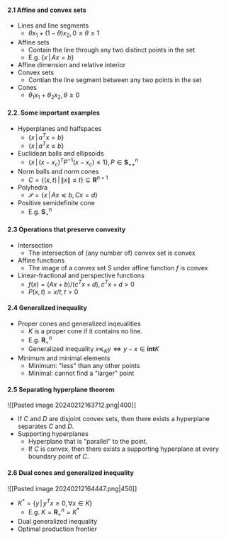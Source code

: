 #### 2.1 Affine and convex sets

* Lines and line segments
	* $\theta x_1 + (1-\theta)x_2, 0 \leq \theta \leq 1$
* Affine sets
	* Contain the line through any two distinct points in the set
	* E.g. $\{x\,|\, Ax=b\}$
* Affine dimension and relative interior
* Convex sets
	* Contian the line segment between any two points in the set
* Cones
	* $\theta_1 x_1 + \theta_2 x_2, \theta \geq 0$

#### 2.2. Some important examples

* Hyperplanes and halfspaces
	* $\{x \,|\, a^Tx = b\}$
	* $\{x \,|\, a^Tx \leq b\}$
* Euclidean balls and ellipsoids
	* $\{x\,|\,(x-x_c)^TP^{-1}(x-x_c)\leq 1\}, P \in \mathbf{S}_{++}^n$
* Norm balls and norm cones
	* $C = \{(x,t)\,|\, \|x\| \leq t \} \subseteq \mathbf{R}^{n+1}$
* Polyhedra
	* $\mathcal{P} = \{x\, | \, Ax \preceq b, Cx = d\}$
* Positive semidefinite cone
	* E.g. $\mathbf{S}_+^n$ 

#### 2.3 Operations that preserve convexity

* Intersection
	* The intersection of (any number of) convex set is convex
* Affine functions
	* The image of a convex set $S$ under affine function $f$ is convex
* Linear-fractional and perspective functions
	* $f(x) = (Ax+b)/(c^Tx + d), c^Tx + d > 0$
	* $P(x,t) = x/t, t>0$

#### 2.4 Generalized inequality

* Proper cones and generalized inqeualities
	* $K$ is a proper cone if it contains no line.
	* E.g. $\mathbf{R}_+^n$
	* Generalized inequality $x \preceq_K y \iff y - x \in \mathbf{int}K$
* Minimum and minimal elements
	* Minimum: "less" than any other points
	* Minimal: cannot find a "larger" point

#### 2.5 Separating hyperplane theorem

![[Pasted image 20240212163712.png|400]]

* If $C$ and $D$ are disjoint convex sets, then there exists a hyperplane separates $C$ and $D$.
* Supporting hyperplanes
	* Hyperplane that is "parallel" to the point.
	* If $C$ is convex, then there exists a supporting hyperplane at every boundary point of $C$.

#### 2.6 Dual cones and generalized inequality

![[Pasted image 20240212164447.png|450]]

* $K^* = \{y\,|\,y^T x \geq 0, \forall x \in K\}$
	* E.g. $K = \mathbf{R}_+^n = K^*$
* Dual generalized inequality
* Optimal production frontier
